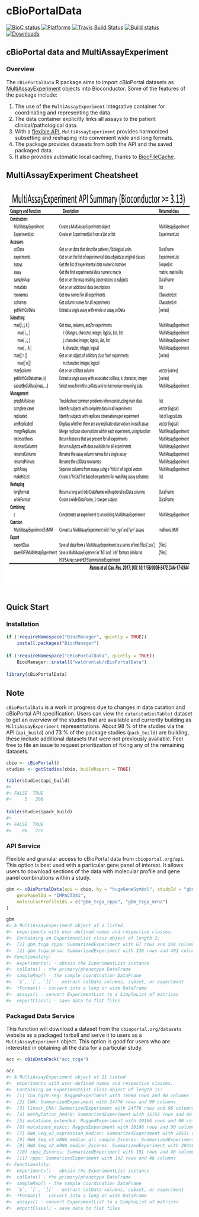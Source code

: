 
# cBioPortalData

<!-- start badges here -->

[![BioC
status](http://www.bioconductor.org/shields/build/release/bioc/cBioPortalData.svg)](https://bioconductor.org/checkResults/release/bioc-LATEST/cBioPortalData)
[![Platforms](http://www.bioconductor.org/shields/availability/release/cBioPortalData.svg)](https://www.bioconductor.org/packages/release/bioc/html/cBioPortalData.html#archives)
[![Travis Build
Status](https://travis-ci.org/waldronlab/cBioPortalData.svg?branch=master)](https://travis-ci.org/waldronlab/cBioPortalData)
[![Build
status](https://ci.appveyor.com/api/projects/status/42kd6prni3o0q50b?svg=true)](https://ci.appveyor.com/project/waldronlab/cbioportaldata)
[![Downloads](https://www.bioconductor.org/shields/downloads/release/cBioPortalData.svg)](https://bioconductor.org/packages/stats/bioc/cBioPortalData/)
<!-- end badges here -->

## cBioPortal data and MultiAssayExperiment

### Overview

The `cBioPortalData` R package aims to import cBioPortal datasets as
[MultiAssayExperiment](http://bioconductor.org/packages/MultiAssayExperiment/)
objects into Bioconductor. Some of the features of the package include:

1.  The use of the `MultiAssayExperiment` integrative container for
    coordinating and representing the data.
2.  The data container explicitly links all assays to the patient
    clinical/pathological data.
3.  With a [flexible
    API](https://github.com/waldronlab/MultiAssayExperiment/wiki/MultiAssayExperiment-API),
    `MultiAssayExperiment` provides harmonized subsetting and reshaping
    into convenient wide and long formats.
4.  The package provides datasets from both the API and the saved
    packaged data.
5.  It also provides automatic local caching, thanks to
    [BiocFileCache](https://bioconductor.org/packages/BiocFileCache/).

## MultiAssayExperiment Cheatsheet

<a href="https://github.com/waldronlab/cheatsheets/blob/master/MultiAssayExperiment_QuickRef.pdf">
<img src="https://raw.githubusercontent.com/waldronlab/cheatsheets/master/pngs/MultiAssayExperiment_QuickRef.png" width="989" height="1091"/>
</a>

## Quick Start

### Installation

``` r
if (!requireNamespace("BiocManager", quietly = TRUE))
    install.packages("BiocManager")

if (!requireNamespace("cBioPortalData", quietly = TRUE))
    BiocManager::install("waldronlab/cBioPortalData")

library(cBioPortalData)
```

## Note

`cBioPortalData` is a work in progress due to changes in data curation
and cBioPortal API specification. Users can view the
`data(studiesTable)` dataset to get an overview of the studies that are
available and currently building as `MultiAssayExperiment`
representations. About 98 % of the studies via the API (`api_build`) and
73 % of the package studies (`pack_build`) are building, these include
additional datasets that were not previously available. Feel free to
file an issue to request prioritization of fixing any of the remaining
datasets.

``` r
cbio <- cBioPortal()
studies <- getStudies(cbio, buildReport = TRUE)
```

``` r
table(studies$api_build)
#> 
#> FALSE  TRUE 
#>     5   308

table(studies$pack_build)
#> 
#> FALSE  TRUE 
#>    86   227
```

### API Service

Flexible and granular access to cBioPortal data from
`cbioportal.org/api`. This option is best used with a particular gene
panel of interest. It allows users to download sections of the data with
molecular profile and gene panel combinations within a study.

``` r
gbm <- cBioPortalData(api = cbio, by = "hugoGeneSymbol", studyId = "gbm_tcga",
    genePanelId = "IMPACT341",
    molecularProfileIds = c("gbm_tcga_rppa", "gbm_tcga_mrna")
)
```

``` r
gbm
#> A MultiAssayExperiment object of 2 listed
#>  experiments with user-defined names and respective classes.
#>  Containing an ExperimentList class object of length 2:
#>  [1] gbm_tcga_rppa: SummarizedExperiment with 67 rows and 244 columns
#>  [2] gbm_tcga_mrna: SummarizedExperiment with 336 rows and 401 columns
#> Functionality:
#>  experiments() - obtain the ExperimentList instance
#>  colData() - the primary/phenotype DataFrame
#>  sampleMap() - the sample coordination DataFrame
#>  `$`, `[`, `[[` - extract colData columns, subset, or experiment
#>  *Format() - convert into a long or wide DataFrame
#>  assays() - convert ExperimentList to a SimpleList of matrices
#>  exportClass() - save data to flat files
```

### Packaged Data Service

This function will download a dataset from the `cbioportal.org/datasets`
website as a packaged tarball and serve it to users as a
`MultiAssayExperiment` object. This option is good for users who are
interested in obtaining all the data for a particular study.

``` r
acc <- cBioDataPack("acc_tcga")
```

``` r
acc
#> A MultiAssayExperiment object of 11 listed
#>  experiments with user-defined names and respective classes.
#>  Containing an ExperimentList class object of length 11:
#>  [1] cna_hg19.seg: RaggedExperiment with 16080 rows and 90 columns
#>  [2] CNA: SummarizedExperiment with 24776 rows and 90 columns
#>  [3] linear_CNA: SummarizedExperiment with 24776 rows and 90 columns
#>  [4] methylation_hm450: SummarizedExperiment with 15755 rows and 80 columns
#>  [5] mutations_extended: RaggedExperiment with 20166 rows and 90 columns
#>  [6] mutations_mskcc: RaggedExperiment with 20166 rows and 90 columns
#>  [7] RNA_Seq_v2_expression_median: SummarizedExperiment with 20531 rows and 79 columns
#>  [8] RNA_Seq_v2_mRNA_median_all_sample_Zscores: SummarizedExperiment with 20531 rows and 79 columns
#>  [9] RNA_Seq_v2_mRNA_median_Zscores: SummarizedExperiment with 20440 rows and 79 columns
#>  [10] rppa_Zscores: SummarizedExperiment with 191 rows and 46 columns
#>  [11] rppa: SummarizedExperiment with 192 rows and 46 columns
#> Functionality:
#>  experiments() - obtain the ExperimentList instance
#>  colData() - the primary/phenotype DataFrame
#>  sampleMap() - the sample coordination DataFrame
#>  `$`, `[`, `[[` - extract colData columns, subset, or experiment
#>  *Format() - convert into a long or wide DataFrame
#>  assays() - convert ExperimentList to a SimpleList of matrices
#>  exportClass() - save data to flat files
```
